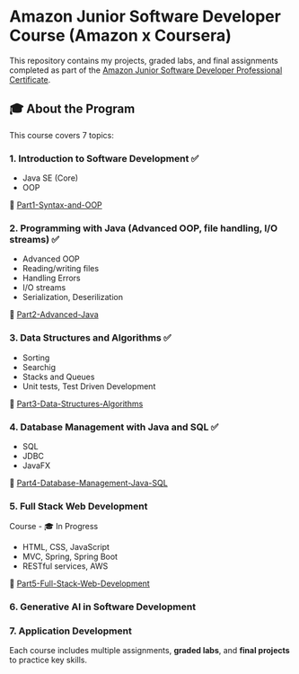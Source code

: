 # Amazon Junior Software Developer Course (Amazon x Coursera)

This repository contains my projects, graded labs, and final assignments completed as part of the [Amazon Junior Software Developer Professional Certificate](https://www.coursera.org/professional-certificates/amazon-junior-software-developer).

## 🎓 About the Program

This course covers 7 topics:

### 1. Introduction to Software Development ✅

- Java SE (Core)
- OOP

📂 [Part1-Syntax-and-OOP](./Part1-Syntax-and-OOP)

### 2.  Programming with Java (Advanced OOP, file handling, I/O streams) ✅

- Advanced OOP
- Reading/writing files
- Handling Errors 
- I/O streams 
- Serialization, Deserilization 

📂 [Part2-Advanced-Java](./Part2-Advanced-Java)

### 3. Data Structures and Algorithms ✅

- Sorting 
- Searchig
- Stacks and Queues
- Unit tests, Test Driven Development

📂 [Part3-Data-Structures-Algorithms](./Part3-Data-Structures-Algorithms)

### 4. Database Management with Java and SQL ✅

- SQL
- JDBC
- JavaFX

📂 [Part4-Database-Management-Java-SQL](./Part4-Database-Management-Java-SQL)

### 5. Full Stack Web Development 
Course - 🎓 In Progress

- HTML, CSS, JavaScript
- MVC, Spring, Spring Boot
- RESTful services, AWS

📂 [Part5-Full-Stack-Web-Development](./Part5-Full-Stack-Web-Development)

### 6. Generative AI in Software Development 
### 7. Application Development 

Each course includes multiple assignments, **graded labs**, and **final projects** to practice key skills.
